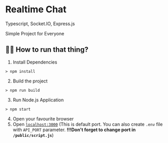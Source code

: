 # Realtime Chat
Typescript, Socket.IO, Express.js

Simple Project for Everyone

## 😵‍💫 How to run that thing?
1. Install Dependencies
```
> npm install
```
2. Build the project
```
> npm run build
```
3. Run Node.js Application
```
> npm start
```

4. Open your favourite browser
5. Open [`localhost:3000`](http://localhost:3000) (This is default port. You can also create `.env` file with `API_PORT` parameter. **!!!Don't forget to change port in `/public/script.js`**)
